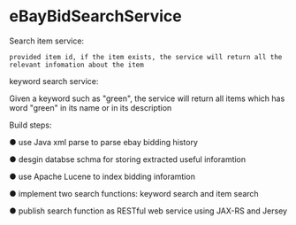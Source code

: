 # eBayBidSearchService


Search item service:

    provided item id, if the item exists, the service will return all the relevant infomation about the item
    
    
keyword search service:

   Given a keyword such as "green",  the service will return all items which has word "green" in its name or in its description


Build steps:

● use Java xml parse to parse ebay bidding history

● desgin databse schma for storing extracted useful inforamtion

● use Apache Lucene to index bidding inforamtion 

● implement two search functions: keyword search and item search

● publish search function as RESTful web service using JAX-RS and Jersey
